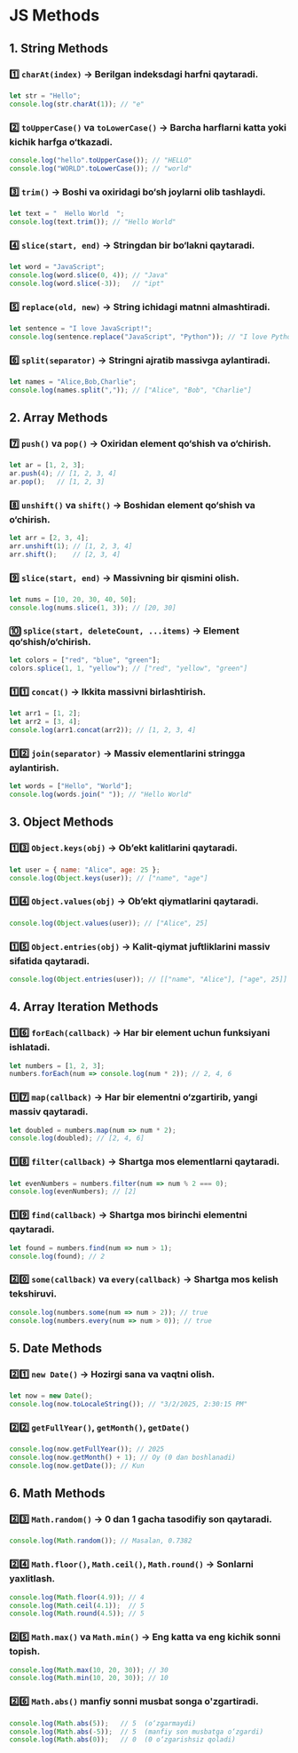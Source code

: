 # JS Methods

## 1. String Methods

### 1️⃣ `charAt(index)` → Berilgan indeksdagi harfni qaytaradi.
```js
let str = "Hello";
console.log(str.charAt(1)); // "e"
```

### 2️⃣ `toUpperCase()` va `toLowerCase()` → Barcha harflarni katta yoki kichik harfga o‘tkazadi.
```js
console.log("hello".toUpperCase()); // "HELLO"
console.log("WORLD".toLowerCase()); // "world"
```

### 3️⃣ `trim()` → Boshi va oxiridagi bo‘sh joylarni olib tashlaydi.
```js
let text = "  Hello World  ";
console.log(text.trim()); // "Hello World"
```

### 4️⃣ `slice(start, end)` → Stringdan bir bo‘lakni qaytaradi.
```js
let word = "JavaScript";
console.log(word.slice(0, 4)); // "Java"
console.log(word.slice(-3));   // "ipt"
```

### 5️⃣ `replace(old, new)` → String ichidagi matnni almashtiradi.
```js
let sentence = "I love JavaScript!";
console.log(sentence.replace("JavaScript", "Python")); // "I love Python!"
```

### 6️⃣ `split(separator)` → Stringni ajratib massivga aylantiradi.
```js
let names = "Alice,Bob,Charlie";
console.log(names.split(",")); // ["Alice", "Bob", "Charlie"]
```

## 2. Array Methods

### 7️⃣ `push()` va `pop()` → Oxiridan element qo‘shish va o‘chirish.
```js
let ar = [1, 2, 3];
ar.push(4); // [1, 2, 3, 4]
ar.pop();   // [1, 2, 3]
```

### 8️⃣ `unshift()` va `shift()` → Boshidan element qo‘shish va o‘chirish.
```js
let arr = [2, 3, 4];
arr.unshift(1); // [1, 2, 3, 4]
arr.shift();    // [2, 3, 4]
```

### 9️⃣ `slice(start, end)` → Massivning bir qismini olish.
```js
let nums = [10, 20, 30, 40, 50];
console.log(nums.slice(1, 3)); // [20, 30]
```

### 🔟 `splice(start, deleteCount, ...items)` → Element qo‘shish/o‘chirish.
```js
let colors = ["red", "blue", "green"];
colors.splice(1, 1, "yellow"); // ["red", "yellow", "green"]
```

### 1️⃣1️⃣ `concat()` → Ikkita massivni birlashtirish.
```js
let arr1 = [1, 2];
let arr2 = [3, 4];
console.log(arr1.concat(arr2)); // [1, 2, 3, 4]
```

### 1️⃣2️⃣ `join(separator)` → Massiv elementlarini stringga aylantirish.
```js
let words = ["Hello", "World"];
console.log(words.join(" ")); // "Hello World"
```

## 3. Object Methods

### 1️⃣3️⃣ `Object.keys(obj)` → Ob’ekt kalitlarini qaytaradi.
```js
let user = { name: "Alice", age: 25 };
console.log(Object.keys(user)); // ["name", "age"]
```

### 1️⃣4️⃣ `Object.values(obj)` → Ob’ekt qiymatlarini qaytaradi.
```js
console.log(Object.values(user)); // ["Alice", 25]
```

### 1️⃣5️⃣ `Object.entries(obj)` → Kalit-qiymat juftliklarini massiv sifatida qaytaradi.
```js
console.log(Object.entries(user)); // [["name", "Alice"], ["age", 25]]
```

## 4. Array Iteration Methods

### 1️⃣6️⃣ `forEach(callback)` → Har bir element uchun funksiyani ishlatadi.
```js
let numbers = [1, 2, 3];
numbers.forEach(num => console.log(num * 2)); // 2, 4, 6
```

### 1️⃣7️⃣ `map(callback)` → Har bir elementni o‘zgartirib, yangi massiv qaytaradi.
```js
let doubled = numbers.map(num => num * 2);
console.log(doubled); // [2, 4, 6]
```

### 1️⃣8️⃣ `filter(callback)` → Shartga mos elementlarni qaytaradi.
```js
let evenNumbers = numbers.filter(num => num % 2 === 0);
console.log(evenNumbers); // [2]
```

### 1️⃣9️⃣ `find(callback)` → Shartga mos birinchi elementni qaytaradi.
```js
let found = numbers.find(num => num > 1);
console.log(found); // 2
```

### 2️⃣0️⃣ `some(callback)` va `every(callback)` → Shartga mos kelish tekshiruvi.
```js
console.log(numbers.some(num => num > 2)); // true
console.log(numbers.every(num => num > 0)); // true
```

## 5. Date Methods

### 2️⃣1️⃣ `new Date()` → Hozirgi sana va vaqtni olish.
```js
let now = new Date();
console.log(now.toLocaleString()); // "3/2/2025, 2:30:15 PM"
```

### 2️⃣2️⃣ `getFullYear()`, `getMonth()`, `getDate()`
```js
console.log(now.getFullYear()); // 2025
console.log(now.getMonth() + 1); // Oy (0 dan boshlanadi)
console.log(now.getDate()); // Kun
```

## 6. Math Methods

### 2️⃣3️⃣ `Math.random()` → 0 dan 1 gacha tasodifiy son qaytaradi.
```js
console.log(Math.random()); // Masalan, 0.7382
```

### 2️⃣4️⃣ `Math.floor()`, `Math.ceil()`, `Math.round()` → Sonlarni yaxlitlash.
```js
console.log(Math.floor(4.9)); // 4
console.log(Math.ceil(4.1));  // 5
console.log(Math.round(4.5)); // 5
```

### 2️⃣5️⃣ `Math.max()` va `Math.min()` → Eng katta va eng kichik sonni topish.
```js
console.log(Math.max(10, 20, 30)); // 30
console.log(Math.min(10, 20, 30)); // 10
```

### 2️⃣6️⃣ `Math.abs()` manfiy sonni musbat songa o'zgartiradi.
```js
console.log(Math.abs(5));   // 5  (o‘zgarmaydi)
console.log(Math.abs(-5));  // 5  (manfiy son musbatga o‘zgardi)
console.log(Math.abs(0));   // 0  (0 o‘zgarishsiz qoladi)
```

